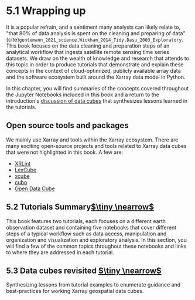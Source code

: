 # 5.1 Wrapping up

It is a popular refrain, and a sentiment many analysts can likely relate to, "that 80% of data analysis is spent on the cleaning and preparing of data" {cite}`gentemann_2021_science,Wickham_2014_Tidy,Dasu_2003_Exploratory`. This book focuses on the data cleaning and preparation steps of an analytical workflow that ingests satellite remote sensing time series datasets. We draw on the wealth of knowledge and research that attends to this topic in order to produce tutorials that demonstrate and explain these concepts in the context of cloud-optimized, publicly available array data and the software ecosystem built around the Xarray data model in Python. 

In this chapter, you will find summaries of the concepts covered throughout the Jupyter Notebooks included in this book and a return to the introduction's [discussion of data cubes](../background/2_data_cubes.md) that synthesizes lessons learned in the tutorials. 

## Open source tools and packages
We mainly use Xarray and tools within the Xarray ecosystem. There are many exciting open-source projects and tools related to Xarray data cubes that were not highlighted in this book. A few are:
- [XRLint](https://github.com/bcdev/xrlint)
- [LexCube](https://www.lexcube.org/)
- [xcube](https://xcube.readthedocs.io/en/latest/)
- [cubo](https://github.com/ESDS-Leipzig/cubo)
- [Open Data Cube](https://opendatacube.readthedocs.io/en/latest/index.html)


## 5.2 Tutorials Summary[$\tiny \nearrow$](summary.md)

This book features two tutorials, each focuses on a different earth observation dataset and containing five notebooks that cover different steps of a typical workflow such as data access, manipulation and organization and visualization and exploratory analysis. In this section, you will find a few of the common topics throughout these notebooks and links to where they are addressed in each tutorial. 

## 5.3 Data cubes revisited [$\tiny \nearrow$](datacubes_revisited.md)

Synthesizing lessons from tutorial examples to enumerate guidance and best-practices for working Xarray geospatial data cubes.

